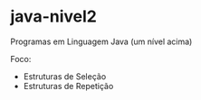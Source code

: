 # java-nivel2
Programas em Linguagem Java (um nível acima)

Foco:

- Estruturas de Seleção
- Estruturas de Repetição
